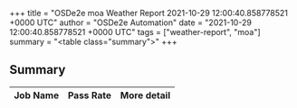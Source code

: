 +++
title = "OSDe2e moa Weather Report 2021-10-29 12:00:40.858778521 +0000 UTC"
author = "OSDe2e Automation"
date = "2021-10-29 12:00:40.858778521 +0000 UTC"
tags = ["weather-report", "moa"]
summary = "<table class=\"summary\"></table>"
+++
## Summary

| Job Name | Pass Rate | More detail |
|----------|-----------|-------------|




